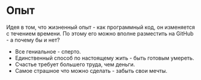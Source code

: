 # Опыт
Идея в том, что жизненный опыт - как программный код, он изменяется с течением времени. По этому его можно вполне разместить на GitHub - а почему бы и нет?

* Все гениальное - сперто.
* Единственный способ по настоящему жить - быть готовым умереть.
* Счастье требует большего труда, чем деньги.
* Самое страшное что можно сделать - забыть свои мечты.
